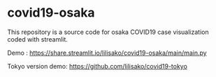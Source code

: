 # covid19-osaka
This repository is a source code for osaka COVID19 case visualization coded with streamlit. 

Demo : https://share.streamlit.io/lilisako/covid19-osaka/main/main.py

Tokyo version demo: https://github.com/lilisako/covid19-tokyo 


